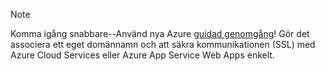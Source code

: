 
> [!NOTE]
> Komma igång snabbare--Använd nya Azure [guidad genomgång](http://support.microsoft.com/kb/2990804)!  Gör det associera ett eget domännamn och att säkra kommunikationen (SSL) med Azure Cloud Services eller Azure App Service Web Apps enkelt.
> 
> 

